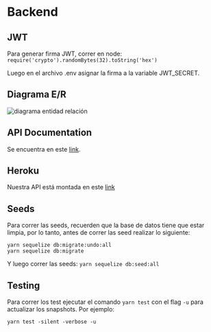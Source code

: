 # Backend

## JWT 

Para generar firma JWT, correr en node:
`require('crypto').randomBytes(32).toString('hex')`

Luego en el archivo .env asignar la firma a la variable JWT_SECRET.

## Diagrama E/R

![diagrama entidad relación](https://github.com/IIC2513-2021-1/grupo-billturnerssailors-p2-backend/blob/main/entity_relationship.png?raw=true)

## API Documentation

Se encuentra en este [link](https://documenter.getpostman.com/view/13049545/TzeTKq3t).

## Heroku

Nuestra API está montada en este [link](https://bts-proyecto2backend.herokuapp.com/)


## Seeds
Para correr las seeds, recuerden que la base de datos tiene que estar limpia, por lo tanto, antes de correr las seed realizar lo siguiente:
```
yarn sequelize db:migrate:undo:all
yarn sequelize db:migrate 
```
Y luego correr las seeds:
`yarn sequelize db:seed:all`

## Testing
Para correr los test ejecutar el comando ```yarn test``` con el flag `-u` para
actualizar los snapshots. Por ejemplo:
```
yarn test -silent -verbose -u
```
